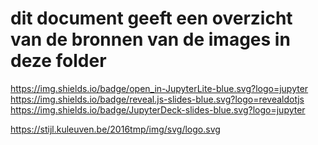 # dit document geeft een overzicht van de bronnen van de images in deze folder

https://img.shields.io/badge/open_in-JupyterLite-blue.svg?logo=jupyter
https://img.shields.io/badge/reveal.js-slides-blue.svg?logo=revealdotjs
https://img.shields.io/badge/JupyterDeck-slides-blue.svg?logo=jupyter

https://stijl.kuleuven.be/2016tmp/img/svg/logo.svg